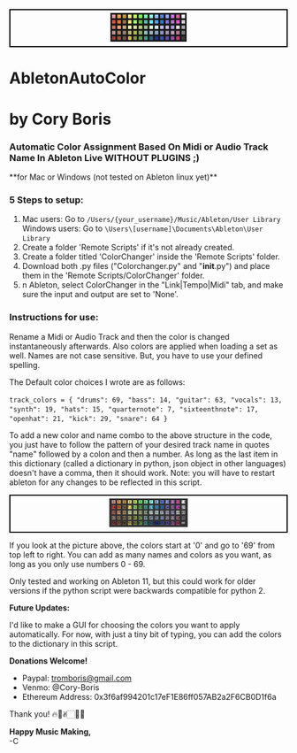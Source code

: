 <div style="text-align:center; border: 2px solid black; padding: 5px;">
  <img src="AbletonColorPalette_Crop2.jpg" style="width:28%;" />
</div>


# AbletonAutoColor

# by Cory Boris  
### Automatic Color Assignment Based On Midi or Audio Track Name In Ableton Live WITHOUT PLUGINS ;)

\*\*for Mac or Windows (not tested on Ableton linux yet)\*\*

### 5 Steps to setup:
1. Mac users:
   Go to `/Users/{your_username}/Music/Ableton/User Library`
   Windows users:
   Go to `\Users\[username]\Documents\Ableton\User Library`
2. Create a folder 'Remote Scripts' if it's not already created.
3. Create a folder titled 'ColorChanger' inside the 'Remote Scripts' folder.
4. Download both .py files ("Colorchanger.py" and "__init__.py") and place them in the 'Remote Scripts/ColorChanger' folder.
5. n Ableton, select ColorChanger in the "Link|Tempo|Midi" tab, and make sure the input and output are set to 'None'.

### Instructions for use:
Rename a Midi or Audio Track and then the color is changed instantaneously afterwards. Also colors are applied when loading a set as well. Names are not case sensitive. But, you have to use your defined spelling.

The Default color choices I wrote are as follows:

`track_colors = {
    "drums": 69,
    "bass": 14,
    "guitar": 63,
    "vocals": 13,
    "synth": 19,
    "hats": 15,
    "quarternote": 7,
    "sixteenthnote": 17,
    "openhat": 21,
    "kick": 29,
    "snare": 64
}`

To add a new color and name combo to the above structure in the code, you just have to follow the pattern of your desired track name in quotes "name" followed by a colon and then a number. As long as the last item in this dictionary (called a dictionary in python, json object in other languages) doesn't have a comma, then it should work. Note: you will have to restart ableton for any changes to be reflected in this script.   

<div style="text-align:center; border: 2px solid black; padding: 5px;">
  <img src="AbletonColorPalette_Indexed.jpg" style="width:29%;" />
</div>

If you look at the picture above, the colors start at '0' and go to '69' from top left to right. You can add as many names and colors as you want, as long as you only use numbers 0 - 69.

Only tested and working on Ableton 11, but this could work for older versions if the python script were backwards compatible for python 2.



**Future Updates:**

I'd like to make a GUI for choosing the colors you want to apply automatically. For now, with just a tiny bit of typing, you can add the colors to the dictionary in this script.

**Donations Welcome!**
- Paypal: tromboris@gmail.com
- Venmo: @Cory-Boris
- Ethereum Address: 0x3f6af994201c17eF1E86ff057AB2a2F6CB0D1f6a

Thank you! 🔥🥰✌🏻🙏🏻

**Happy Music Making,**  
-C

